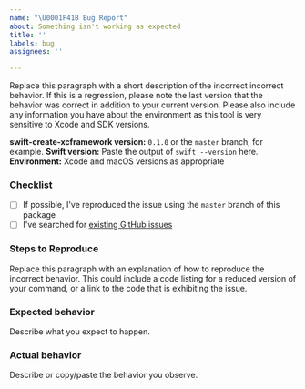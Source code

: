 ```yaml
---
name: "\U0001F41B Bug Report"
about: Something isn't working as expected
title: ''
labels: bug
assignees: ''

---
```


<!--
    Thanks for contributing to Vexil!

    Before you submit your issue, please replace each paragraph
    below with the relevant details for your bug, and complete
    the steps in the checklist by placing an 'x' in each box:
    
    - [x] I've completed this task
    - [ ] This task isn't completed
-->

Replace this paragraph with a short description of the incorrect incorrect behavior. If this is a regression, please note the last version that the behavior was correct in addition to your current version. Please also include any information you have about the environment as this tool is very sensitive to Xcode and SDK versions.

**swift-create-xcframework version:** `0.1.0` or the `master` branch, for example.
**Swift version:** Paste the output of `swift --version` here.
**Environment:** Xcode and macOS versions as appropriate

### Checklist
- [ ] If possible, I've reproduced the issue using the `master` branch of this package
- [ ] I've searched for [existing GitHub issues](https://github.com/unsignedapps/swift-create-xcframework/issues)

### Steps to Reproduce

Replace this paragraph with an explanation of how to reproduce the incorrect behavior. This could include a code listing for a reduced version of your command, or a link to the code that is exhibiting the issue.

### Expected behavior

Describe what you expect to happen.

### Actual behavior

Describe or copy/paste the behavior you observe.
